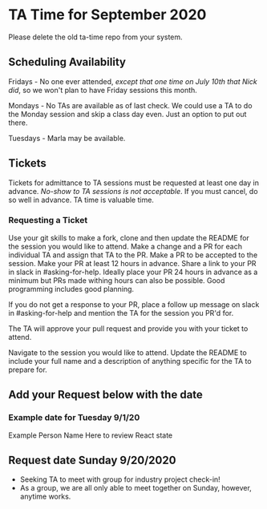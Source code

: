 # TA Time for September 2020

Please delete the old ta-time repo from your system.

## Scheduling Availability

Fridays - No one ever attended, *except that one time on July 10th that Nick did*, so we won't plan to have Friday sessions this month.

Mondays - No TAs are available as of last check. We could use a TA to do the Monday session and skip a class day even. Just an option to put out there.

Tuesdays - Marla may be available.

## Tickets

Tickets for admittance to TA sessions must be requested at least one day in advance. *No-show to TA sessions is not acceptable*. If you must cancel, do so well in advance. TA time is valuable time.

### Requesting a Ticket

Use your git skills to make a fork, clone and then update the README for the session you would like to attend. Make a change and a PR for each individual TA and assign that TA to the PR. Make a PR to be accepted to the session. Make your PR at least 12 hours in advance. Share a link to your PR in slack in #asking-for-help. Ideally place your PR 24 hours in advance as a minimum but PRs made withing hours can also be possible. Good programming includes good planning.

If you do not get a response to your PR, place a follow up message on slack in #asking-for-help and mention the TA for the session you PR'd for.

The TA will approve your pull request and provide you with your ticket to attend.

Navigate to the session you would like to attend.
Update the README to include your full name and a description of anything specific for the TA to prepare for.

## Add your Request below with the date

### Example date for Tuesday 9/1/20

Example Person Name Here to review React state

## Request date Sunday 9/20/2020

- Seeking TA to meet with group for industry project check-in!
- As a group, we are all only able to meet together on Sunday, however, anytime works.


